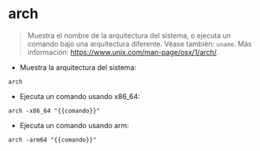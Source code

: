 # arch

> Muestra el nombre de la arquitectura del sistema, o ejecuta un comando bajo una arquitectura diferente.
> Véase también: `uname`.
> Más información: <https://www.unix.com/man-page/osx/1/arch/>.

- Muestra la arquitectura del sistema:

`arch`

- Ejecuta un comando usando x86_64:

`arch -x86_64 "{{comando}}"`

- Ejecuta un comando usando arm:

`arch -arm64 "{{comando}}"`
